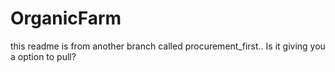 # OrganicFarm
this readme is from another branch called procurement_first.. Is it giving you a option to pull?
